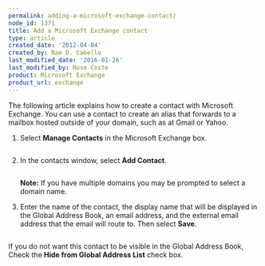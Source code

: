 ```yaml
---
permalink: adding-a-microsoft-exchange-contact/
node_id: 1371
title: Add a Microsoft Exchange contact
type: article
created_date: '2012-04-04'
created_by: Rae D. Cabello
last_modified_date: '2016-01-26'
last_modified_by: Rose Coste
product: Microsoft Exchange
product_url: exchange
---
```


The following article explains how to create a contact with
Microsoft Exchange. You can use a contact to create an alias that
forwards to a mailbox hosted outside of your domain, such as at Gmail or Yahoo.

1. Select **Manage Contacts** in the Microsoft Exchange box.

   <img src="{% asset_path exchange/adding-a-microsoft-exchange-contact/(E%26A)AddingAnExchangeContact.png %}" alt="" />

2. In the contacts window, select **Add Contact**.

   <img src="{% asset_path exchange/adding-a-microsoft-exchange-contact/(E%26A)AddingAnExchangeContact2.png %}" alt="" />

   **Note:** If you have multiple domains you may be prompted to select a
   domain name.

3. Enter the name of the contact, the display name that will be
   displayed in the Global Address Book, an email address, and the external
   email address that the email will route to. Then select **Save**.

   <img src="{% asset_path exchange/adding-a-microsoft-exchange-contact/(E%26A)AddingAnExchangeContact3.png %}" alt="" />

If you do not want this contact to be visible in the Global Address Book,
Check the **Hide from Global Address List** check box.
